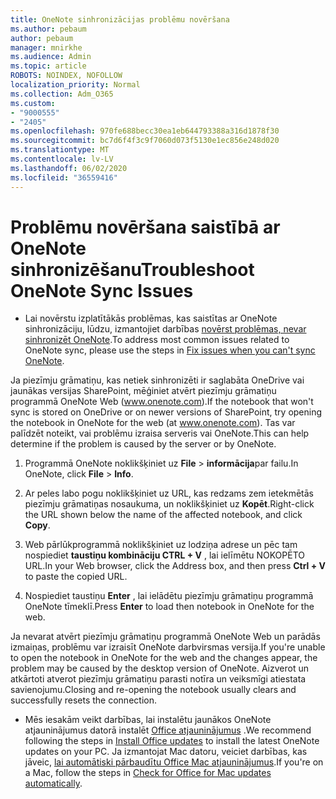 ```yaml
---
title: OneNote sinhronizācijas problēmu novēršana
ms.author: pebaum
author: pebaum
manager: mnirkhe
ms.audience: Admin
ms.topic: article
ROBOTS: NOINDEX, NOFOLLOW
localization_priority: Normal
ms.collection: Adm_O365
ms.custom:
- "9000555"
- "2405"
ms.openlocfilehash: 970fe688becc30ea1eb644793388a316d1878f30
ms.sourcegitcommit: bc7d6f4f3c9f7060d073f5130e1ec856e248d020
ms.translationtype: MT
ms.contentlocale: lv-LV
ms.lasthandoff: 06/02/2020
ms.locfileid: "36559416"
---
```

# <a name="troubleshoot-onenote-sync-issues"></a><span data-ttu-id="b03ae-102">Problēmu novēršana saistībā ar OneNote sinhronizēšanu</span><span class="sxs-lookup"><span data-stu-id="b03ae-102">Troubleshoot OneNote Sync Issues</span></span>

* <span data-ttu-id="b03ae-103">Lai novērstu izplatītākās problēmas, kas saistītas ar OneNote sinhronizāciju, lūdzu, izmantojiet darbības [novērst problēmas, nevar sinhronizēt OneNote](https://support.office.com/article/Fix-issues-when-you-can-t-sync-OneNote-299495ef-66d1-448f-90c1-b785a6968d45).</span><span class="sxs-lookup"><span data-stu-id="b03ae-103">To address most common issues related to OneNote sync, please use the steps in [Fix issues when you can't sync OneNote](https://support.office.com/article/Fix-issues-when-you-can-t-sync-OneNote-299495ef-66d1-448f-90c1-b785a6968d45).</span></span>

<span data-ttu-id="b03ae-104">Ja piezīmju grāmatiņu, kas netiek sinhronizēti ir saglabāta OneDrive vai jaunākas versijas SharePoint, mēģiniet atvērt piezīmju grāmatiņu programmā OneNote Web (www.onenote.com).</span><span class="sxs-lookup"><span data-stu-id="b03ae-104">If the notebook that won't sync is stored on OneDrive or on newer versions of SharePoint, try opening the notebook in OneNote for the web (at www.onenote.com).</span></span> <span data-ttu-id="b03ae-105">Tas var palīdzēt noteikt, vai problēmu izraisa serveris vai OneNote.</span><span class="sxs-lookup"><span data-stu-id="b03ae-105">This can help determine if the problem is caused by the server or by OneNote.</span></span>

1. <span data-ttu-id="b03ae-106">Programmā OneNote noklikšķiniet uz **File**  >  **informācija**par failu.</span><span class="sxs-lookup"><span data-stu-id="b03ae-106">In OneNote, click **File** > **Info**.</span></span>

2. <span data-ttu-id="b03ae-107">Ar peles labo pogu noklikšķiniet uz URL, kas redzams zem ietekmētās piezīmju grāmatiņas nosaukuma, un noklikšķiniet uz **Kopēt**.</span><span class="sxs-lookup"><span data-stu-id="b03ae-107">Right-click the URL shown below the name of the affected notebook, and click **Copy**.</span></span>

3. <span data-ttu-id="b03ae-108">Web pārlūkprogrammā noklikšķiniet uz lodziņa adrese un pēc tam nospiediet **taustiņu kombināciju CTRL + V** , lai ielīmētu NOKOPĒTO URL.</span><span class="sxs-lookup"><span data-stu-id="b03ae-108">In your Web browser, click the Address box, and then press **Ctrl + V** to paste the copied URL.</span></span>

4. <span data-ttu-id="b03ae-109">Nospiediet taustiņu **Enter** , lai ielādētu piezīmju grāmatiņu programmā OneNote tīmeklī.</span><span class="sxs-lookup"><span data-stu-id="b03ae-109">Press **Enter** to load then notebook in OneNote for the web.</span></span>

<span data-ttu-id="b03ae-110">Ja nevarat atvērt piezīmju grāmatiņu programmā OneNote Web un parādās izmaiņas, problēmu var izraisīt OneNote darbvirsmas versija.</span><span class="sxs-lookup"><span data-stu-id="b03ae-110">If you're unable to open the notebook in OneNote for the web and the changes appear, the problem may be caused by the desktop version of OneNote.</span></span> <span data-ttu-id="b03ae-111">Aizverot un atkārtoti atverot piezīmju grāmatiņu parasti notīra un veiksmīgi atiestata savienojumu.</span><span class="sxs-lookup"><span data-stu-id="b03ae-111">Closing and re-opening the notebook usually clears and successfully resets the connection.</span></span>

* <span data-ttu-id="b03ae-112">Mēs iesakām veikt darbības, lai instalētu jaunākos OneNote atjauninājumus datorā instalēt [Office atjauninājumus](https://support.office.com/article/Install-Office-updates-2ab296f3-7f03-43a2-8e50-46de917611c5) .</span><span class="sxs-lookup"><span data-stu-id="b03ae-112">We recommend following the steps in [Install Office updates](https://support.office.com/article/Install-Office-updates-2ab296f3-7f03-43a2-8e50-46de917611c5) to install the latest OneNote updates on your PC.</span></span> <span data-ttu-id="b03ae-113">Ja izmantojat Mac datoru, veiciet darbības, kas jāveic, [lai automātiski pārbaudītu Office Mac atjauninājumus](https://support.office.com/article/update-office-for-mac-automatically-bfd1e497-c24d-4754-92ab-910a4074d7c1).</span><span class="sxs-lookup"><span data-stu-id="b03ae-113">If you're on a Mac, follow the steps in [Check for Office for Mac updates automatically](https://support.office.com/article/update-office-for-mac-automatically-bfd1e497-c24d-4754-92ab-910a4074d7c1).</span></span>